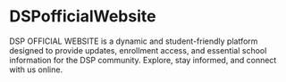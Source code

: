 # DSPofficialWebsite
DSP OFFICIAL WEBSITE is a dynamic and student-friendly platform designed to provide updates, enrollment access, and essential school information for the DSP community. Explore, stay informed, and connect with us online.
